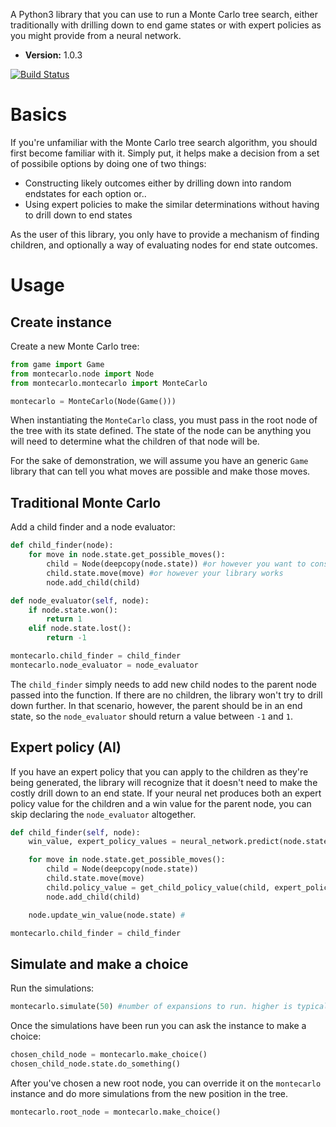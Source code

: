 A Python3 library that you can use to run a Monte Carlo tree search, either traditionally with drilling down to end game states or with expert policies as you might provide from a neural network.

- **Version:** 1.0.3

[![Build Status](https://travis-ci.org/ImparaAI/monte-carlo-tree-search.png?branch=master)](https://travis-ci.org/ImparaAI/monte-carlo-tree-search)

# Basics

If you're unfamiliar with the Monte Carlo tree search algorithm, you should first become familiar with it. Simply put, it helps make a decision from a set of possibile options by doing one of two things:

- Constructing likely outcomes either by drilling down into random endstates for each option or..
- Using expert policies to make the similar determinations without having to drill down to end states

As the user of this library, you only have to provide a mechanism of finding children, and optionally a way of evaluating nodes for end state outcomes.

# Usage

## Create instance

Create a new Monte Carlo tree:

```python
from game import Game
from montecarlo.node import Node
from montecarlo.montecarlo import MonteCarlo

montecarlo = MonteCarlo(Node(Game()))
```

When instantiating the `MonteCarlo` class, you must pass in the root node of the tree with its state defined. The state of the node can be anything you will need to determine what the children of that node will be.

For the sake of demonstration, we will assume you have an generic `Game` library that can tell you what moves are possible and make those moves.

## Traditional Monte Carlo

Add a child finder and a node evaluator:

```python
def child_finder(node):
	for move in node.state.get_possible_moves():
		child = Node(deepcopy(node.state)) #or however you want to construct the child's state
		child.state.move(move) #or however your library works
		node.add_child(child)

def node_evaluator(self, node):
	if node.state.won():
		return 1
	elif node.state.lost():
		return -1

montecarlo.child_finder = child_finder
montecarlo.node_evaluator = node_evaluator
```

The `child_finder` simply needs to add new child nodes to the parent node passed into the function. If there are no children, the library won't try to drill down further. In that scenario, however, the parent should be in an end state, so the `node_evaluator` should return a value between `-1` and `1`.

## Expert policy (AI)

If you have an expert policy that you can apply to the children as they're being generated, the library will recognize that it doesn't need to make the costly drill down to an end state. If your neural net produces both an expert policy value for the children and a win value for the parent node, you can skip declaring the `node_evaluator` altogether.

```python
def child_finder(self, node):
	win_value, expert_policy_values = neural_network.predict(node.state)

	for move in node.state.get_possible_moves():
		child = Node(deepcopy(node.state))
		child.state.move(move)
		child.policy_value = get_child_policy_value(child, expert_policy_values) #should return a value between 0 and 1
		node.add_child(child)

	node.update_win_value(node.state) #

montecarlo.child_finder = child_finder
```

## Simulate and make a choice

Run the simulations:

```python
montecarlo.simulate(50) #number of expansions to run. higher is typically more accurate at the cost of processing time
```

Once the simulations have been run you can ask the instance to make a choice:

```python
chosen_child_node = montecarlo.make_choice()
chosen_child_node.state.do_something()
```

After you've chosen a new root node, you can override it on the `montecarlo` instance and do more simulations from the new position in the tree.

```python
montecarlo.root_node = montecarlo.make_choice()
```